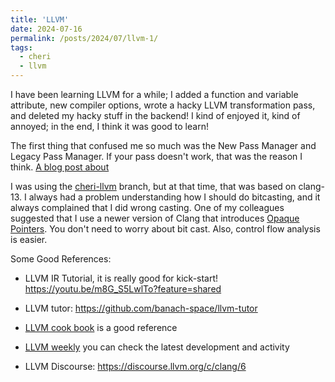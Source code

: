```yaml
---
title: 'LLVM'
date: 2024-07-16
permalink: /posts/2024/07/llvm-1/
tags:
  - cheri
  - llvm
---
```



I have been learning LLVM for a while; I added a function and variable attribute, new compiler options, wrote a hacky LLVM transformation pass, and deleted my hacky stuff in the backend! I kind of enjoyed it, kind of annoyed; in the end, I think it was good to learn! 


The first thing that confused me so much was the New Pass Manager and Legacy Pass Manager. If your pass doesn't work, that was the reason I think. [A blog post about](https://blog.llvm.org/posts/2021-03-26-the-new-pass-manager/)

I was using the [cheri-llvm](https://github.com/CTSRD-CHERI/llvm-project) branch, but at that time, that was based on clang-13. I always had a problem understanding how I should do bitcasting, and it always complained that I did wrong casting. One of my colleagues suggested that I use a newer version of Clang that introduces [Opaque Pointers](https://llvm.org/docs/OpaquePointers.html). You don't need to worry about bit cast. Also, control flow analysis is easier. 


Some Good References: 


* LLVM IR Tutorial, it is really good for kick-start! https://youtu.be/m8G_S5LwlTo?feature=shared 

* LLVM tutor: https://github.com/banach-space/llvm-tutor

* [LLVM cook book](https://github.com/elongbug/llvm-cookbook) is a good reference 

* [LLVM weekly](https://llvmweekly.org/) you can check the latest development and activity 

* LLVM Discourse: https://discourse.llvm.org/c/clang/6



